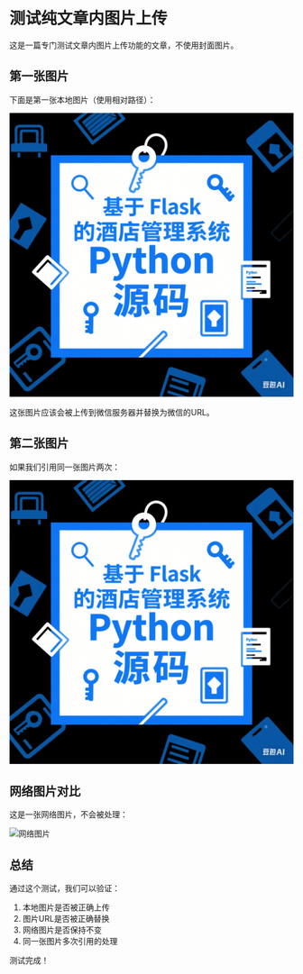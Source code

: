 # 测试纯文章内图片上传

这是一篇专门测试文章内图片上传功能的文章，不使用封面图片。

## 第一张图片

下面是第一张本地图片（使用相对路径）：

![测试图片1](../assets/test-image.png)

这张图片应该会被上传到微信服务器并替换为微信的URL。

## 第二张图片

如果我们引用同一张图片两次：

![测试图片2](../assets/test-image.png)

## 网络图片对比

这是一张网络图片，不会被处理：

![网络图片](https://via.placeholder.com/400x200?text=网络图片)

## 总结

通过这个测试，我们可以验证：
1. 本地图片是否被正确上传
2. 图片URL是否被正确替换
3. 网络图片是否保持不变
4. 同一张图片多次引用的处理

测试完成！